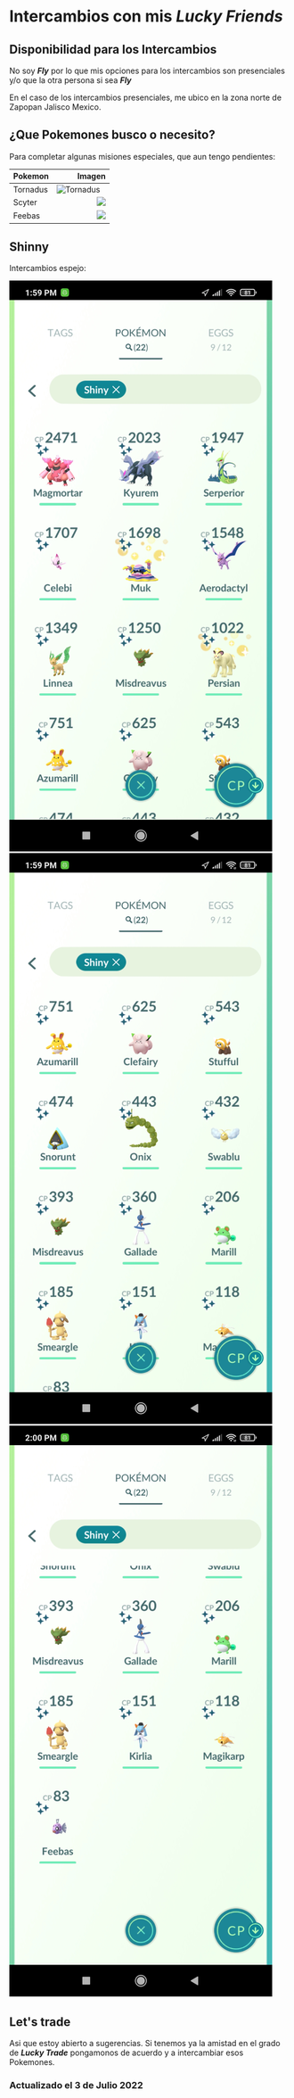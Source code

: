 
# Intercambios con mis ___Lucky Friends___

## Disponibilidad para los Intercambios

No soy ___Fly___ por lo que mis opciones para los intercambios son presenciales y/o que la otra persona si sea ___Fly___

En el caso de los intercambios presenciales, me ubico en la zona norte de Zapopan Jalisco Mexico.

## ¿Que Pokemones busco o necesito?

Para completar algunas misiones especiales, que aun tengo pendientes:

| Pokemon  |                                                               Imagen |
|----------|---------------------------------------------------------------------:|
| Tornadus | <img src="https://assets.pokemon.com/assets/cms2/img/pokedex/full/641.png" alt="Tornadus" style="float: left; margin-right: 10px;" />|
| Scyter   | ![](https://assets.pokemon.com/assets/cms2/img/pokedex/full/123.png) |
| Feebas   | ![](https://assets.pokemon.com/assets/cms2/img/pokedex/full/349.png) |

## Shinny

Intercambios espejo:

![](https://github.com/frantizek/frantizek/blob/main/templates/PokemonGo/images/Screenshot_2022-07-03-13-59-30-488_com.nianticlabs.pokemongo.jpg)
![](https://github.com/frantizek/frantizek/blob/main/templates/PokemonGo/images/Screenshot_2022-07-03-13-59-54-880_com.nianticlabs.pokemongo.jpg)
![](https://github.com/frantizek/frantizek/blob/main/templates/PokemonGo/images/Screenshot_2022-07-03-14-00-01-813_com.nianticlabs.pokemongo.jpg)


## Let's trade

Asi que estoy abierto a sugerencias.
Si tenemos ya la amistad en el grado de ___Lucky Trade___ pongamonos de acuerdo y a intercambiar esos Pokemones.

### Actualizado el 3 de Julio 2022
